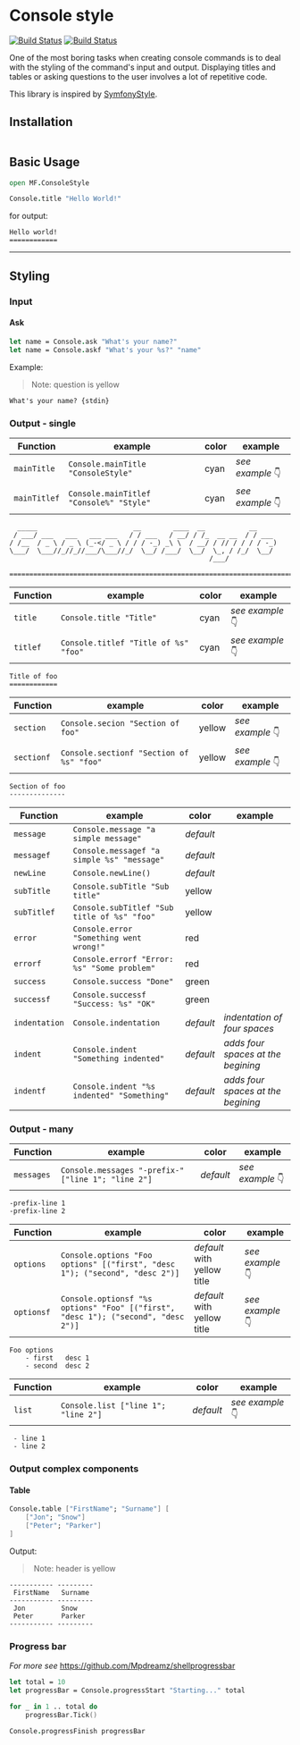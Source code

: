 Console style
=============

[![Build Status](https://dev.azure.com/MortalFlesh/console-style/_apis/build/status/MortalFlesh.console-style)](https://dev.azure.com/MortalFlesh/console-style/_build/latest?definitionId=1)
[![Build Status](https://api.travis-ci.com/MortalFlesh/console-style.svg?branch=master)](https://travis-ci.com/MortalFlesh/console-style)

One of the most boring tasks when creating console commands is to deal with the styling of the command's input and output. Displaying titles and tables or asking questions to the user involves a lot of repetitive code.

This library is inspired by [SymfonyStyle](https://symfony.com/doc/current/console/style.html).

## Installation
```sh

```

## Basic Usage
```fs
open MF.ConsoleStyle

Console.title "Hello World!"
```
for output:

    Hello world!
    ============

---
## Styling

### Input

#### Ask
```fs
let name = Console.ask "What's your name?"
let name = Console.askf "What's your %s?" "name"
```

Example:
> Note: question is yellow
```
What's your name? {stdin}
```

### Output - single

| Function | example | color | example |
| ---      | ---     | ---   | ---      |
| `mainTitle` | `Console.mainTitle "ConsoleStyle"` | cyan | _see example_ 👇 |
| `mainTitlef` | `Console.mainTitlef "Console%" "Style"` | cyan | _see example_ 👇 |
```
  _____                        __        ____  __           __
 / ___/ ___   ___   ___ ___   / / ___   / __/ / /_  __ __  / / ___
/ /__  / _ \ / _ \ (_-</ _ \ / / / -_) _\ \  / __/ / // / / / / -_)
\___/  \___//_//_//___/\___//_/  \__/ /___/  \__/  \_, / /_/  \__/
                                                  /___/

========================================================================

```
| Function | example | color | example |
| ---      | ---     | ---   | ---      |
| `title` | `Console.title "Title"` | cyan | _see example_ 👇 |
| `titlef` | `Console.titlef "Title of %s" "foo"` | cyan | _see example_ 👇 |
```
Title of foo
============
```
| Function | example | color | example |
| ---      | ---     | ---   | ---      |
| `section` | `Console.secion "Section of foo"` | yellow | _see example_ 👇 |
| `sectionf` | `Console.sectionf "Section of %s" "foo"` | yellow | _see example_ 👇 |
```
Section of foo
--------------
```
| Function | example | color | example |
| ---      | ---     | ---   | ---      |
| `message` | `Console.message "a simple message"` | _default_ | |
| `messagef` | `Console.messagef "a simple %s" "message"` | _default_ | |
| `newLine` | `Console.newLine()` | _default_ | |
| `subTitle` | `Console.subTitle "Sub title"` | yellow | |
| `subTitlef` | `Console.subTitlef "Sub title of %s" "foo"` | yellow | |
| `error` | `Console.error "Something went wrong!"` | red | |
| `errorf` | `Console.errorf "Error: %s" "Some problem"` | red | |
| `success` | `Console.success "Done"` | green | |
| `successf` | `Console.successf "Success: %s" "OK"` | green | |
| `indentation` | `Console.indentation` | _default_ | _indentation of four spaces_ |
| `indent` | `Console.indent "Something indented"` | _default_ | _adds four spaces at the begining_ |
| `indentf` | `Console.indent "%s indented" "Something"` | _default_ | _adds four spaces at the begining_ |

### Output - many

| Function | example | color | example |
| ---      | ---     | ---   | ---      |
| `messages` | `Console.messages "-prefix-" ["line 1"; "line 2"]` | _default_ | _see example_ 👇 |
```
-prefix-line 1
-prefix-line 2
```
| Function | example | color | example |
| ---      | ---     | ---   | ---      |
| `options` | `Console.options "Foo options" [("first", "desc 1"); ("second", "desc 2")]` | _default_ with yellow title | _see example_ 👇 |
| `optionsf` | `Console.optionsf "%s options" "Foo" [("first", "desc 1"); ("second", "desc 2")]` | _default_ with yellow title | _see example_ 👇 |
```
Foo options
    - first   desc 1
    - second  desc 2
```
| Function | example | color | example |
| ---      | ---     | ---   | ---      |
| `list` | `Console.list ["line 1"; "line 2"]` | _default_ | _see example_ 👇 |
```
 - line 1
 - line 2
```

### Output complex components

#### Table
```fs
Console.table ["FirstName"; "Surname"] [
    ["Jon"; "Snow"]
    ["Peter"; "Parker"]
]
```
Output:
> Note: header is yellow
```
----------- ---------
 FirstName   Surname
----------- ---------
 Jon         Snow
 Peter       Parker
----------- ---------
```

### Progress bar
_For more see_ https://github.com/Mpdreamz/shellprogressbar

```fs
let total = 10
let progressBar = Console.progressStart "Starting..." total

for _ in 1 .. total do
    progressBar.Tick()

Console.progressFinish progressBar
```
